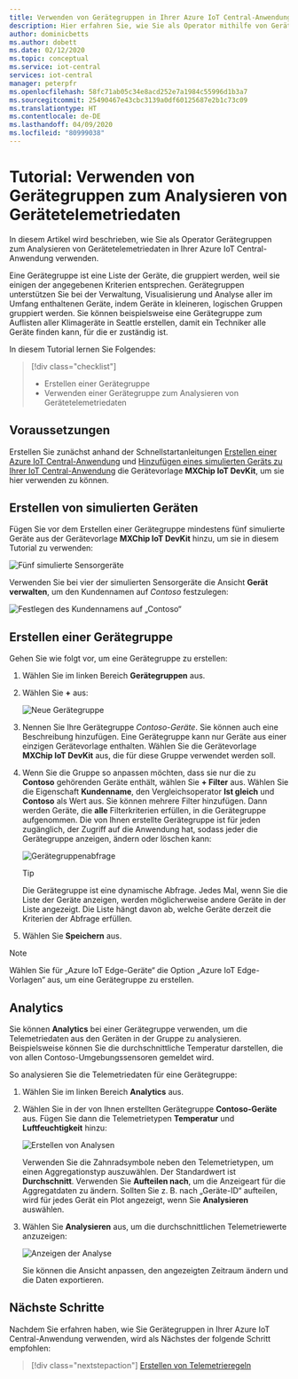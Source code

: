 ```yaml
---
title: Verwenden von Gerätegruppen in Ihrer Azure IoT Central-Anwendung | Microsoft-Dokumentation
description: Hier erfahren Sie, wie Sie als Operator mithilfe von Gerätegruppen Telemetriedaten aus Geräten in Ihrer Azure IoT Central-Anwendung analysieren.
author: dominicbetts
ms.author: dobett
ms.date: 02/12/2020
ms.topic: conceptual
ms.service: iot-central
services: iot-central
manager: peterpfr
ms.openlocfilehash: 58fc71ab05c34e8acd252e7a1984c55996d1b3a7
ms.sourcegitcommit: 25490467e43cbc3139a0df60125687e2b1c73c09
ms.translationtype: HT
ms.contentlocale: de-DE
ms.lasthandoff: 04/09/2020
ms.locfileid: "80999038"
---
```

# <a name="tutorial-use-device-groups-to-analyze-device-telemetry"></a>Tutorial: Verwenden von Gerätegruppen zum Analysieren von Gerätetelemetriedaten

In diesem Artikel wird beschrieben, wie Sie als Operator Gerätegruppen zum Analysieren von Gerätetelemetriedaten in Ihrer Azure IoT Central-Anwendung verwenden.

Eine Gerätegruppe ist eine Liste der Geräte, die gruppiert werden, weil sie einigen der angegebenen Kriterien entsprechen. Gerätegruppen unterstützen Sie bei der Verwaltung, Visualisierung und Analyse aller im Umfang enthaltenen Geräte, indem Geräte in kleineren, logischen Gruppen gruppiert werden. Sie können beispielsweise eine Gerätegruppe zum Auflisten aller Klimageräte in Seattle erstellen, damit ein Techniker alle Geräte finden kann, für die er zuständig ist.

In diesem Tutorial lernen Sie Folgendes:

> [!div class="checklist"]
> * Erstellen einer Gerätegruppe
> * Verwenden einer Gerätegruppe zum Analysieren von Gerätetelemetriedaten

## <a name="prerequisites"></a>Voraussetzungen

Erstellen Sie zunächst anhand der Schnellstartanleitungen [Erstellen einer Azure IoT Central-Anwendung](./quick-deploy-iot-central.md) und [Hinzufügen eines simulierten Geräts zu Ihrer IoT Central-Anwendung](./quick-create-simulated-device.md) die Gerätevorlage **MXChip IoT DevKit**, um sie hier verwenden zu können.

## <a name="create-simulated-devices"></a>Erstellen von simulierten Geräten

Fügen Sie vor dem Erstellen einer Gerätegruppe mindestens fünf simulierte Geräte aus der Gerätevorlage **MXChip IoT DevKit** hinzu, um sie in diesem Tutorial zu verwenden:

![Fünf simulierte Sensorgeräte](./media/tutorial-use-device-groups/simulated-devices.png)

Verwenden Sie bei vier der simulierten Sensorgeräte die Ansicht **Gerät verwalten**, um den Kundennamen auf *Contoso* festzulegen:

![Festlegen des Kundennamens auf „Contoso“](./media/tutorial-use-device-groups/customer-name.png)

## <a name="create-a-device-group"></a>Erstellen einer Gerätegruppe

Gehen Sie wie folgt vor, um eine Gerätegruppe zu erstellen:

1. Wählen Sie im linken Bereich **Gerätegruppen** aus.

1. Wählen Sie **+** aus:

    ![Neue Gerätegruppe](media/tutorial-use-device-groups/image1.png)

1. Nennen Sie Ihre Gerätegruppe *Contoso-Geräte*. Sie können auch eine Beschreibung hinzufügen. Eine Gerätegruppe kann nur Geräte aus einer einzigen Gerätevorlage enthalten. Wählen Sie die Gerätevorlage **MXChip IoT DevKit** aus, die für diese Gruppe verwendet werden soll.

1. Wenn Sie die Gruppe so anpassen möchten, dass sie nur die zu **Contoso** gehörenden Geräte enthält, wählen Sie **+ Filter** aus. Wählen Sie die Eigenschaft **Kundenname**, den Vergleichsoperator **Ist gleich** und **Contoso** als Wert aus. Sie können mehrere Filter hinzufügen. Dann werden Geräte, die **alle** Filterkriterien erfüllen, in die Gerätegruppe aufgenommen. Die von Ihnen erstellte Gerätegruppe ist für jeden zugänglich, der Zugriff auf die Anwendung hat, sodass jeder die Gerätegruppe anzeigen, ändern oder löschen kann:

    ![Gerätegruppenabfrage](media/tutorial-use-device-groups/image2.png)

    > [!TIP]
    > Die Gerätegruppe ist eine dynamische Abfrage. Jedes Mal, wenn Sie die Liste der Geräte anzeigen, werden möglicherweise andere Geräte in der Liste angezeigt. Die Liste hängt davon ab, welche Geräte derzeit die Kriterien der Abfrage erfüllen.

1. Wählen Sie **Speichern** aus.

> [!NOTE]
> Wählen Sie für „Azure IoT Edge-Geräte“ die Option „Azure IoT Edge-Vorlagen“ aus, um eine Gerätegruppe zu erstellen.

## <a name="analytics"></a>Analytics

Sie können **Analytics** bei einer Gerätegruppe verwenden, um die Telemetriedaten aus den Geräten in der Gruppe zu analysieren. Beispielsweise können Sie die durchschnittliche Temperatur darstellen, die von allen Contoso-Umgebungssensoren gemeldet wird.

So analysieren Sie die Telemetriedaten für eine Gerätegruppe:

1. Wählen Sie im linken Bereich **Analytics** aus.

1. Wählen Sie in der von Ihnen erstellten Gerätegruppe **Contoso-Geräte** aus. Fügen Sie dann die Telemetrietypen **Temperatur** und **Luftfeuchtigkeit** hinzu:

    ![Erstellen von Analysen](./media/tutorial-use-device-groups/create-analysis.png)

    Verwenden Sie die Zahnradsymbole neben den Telemetrietypen, um einen Aggregationstyp auszuwählen. Der Standardwert ist **Durchschnitt**. Verwenden Sie **Aufteilen nach**, um die Anzeigeart für die Aggregatdaten zu ändern. Sollten Sie z. B. nach „Geräte-ID“ aufteilen, wird für jedes Gerät ein Plot angezeigt, wenn Sie **Analysieren** auswählen.

1. Wählen Sie **Analysieren** aus, um die durchschnittlichen Telemetriewerte anzuzeigen:

    ![Anzeigen der Analyse](./media/tutorial-use-device-groups/view-analysis.png)

    Sie können die Ansicht anpassen, den angezeigten Zeitraum ändern und die Daten exportieren.

## <a name="next-steps"></a>Nächste Schritte

Nachdem Sie erfahren haben, wie Sie Gerätegruppen in Ihrer Azure IoT Central-Anwendung verwenden, wird als Nächstes der folgende Schritt empfohlen:

> [!div class="nextstepaction"]
> [Erstellen von Telemetrieregeln](tutorial-create-telemetry-rules.md)
